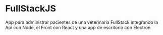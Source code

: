 # FullStackJS
App para administrar pacientes de una veterinaria FullStack integrando la Api con Node, el Front con React y una app de escritorio con Electron

